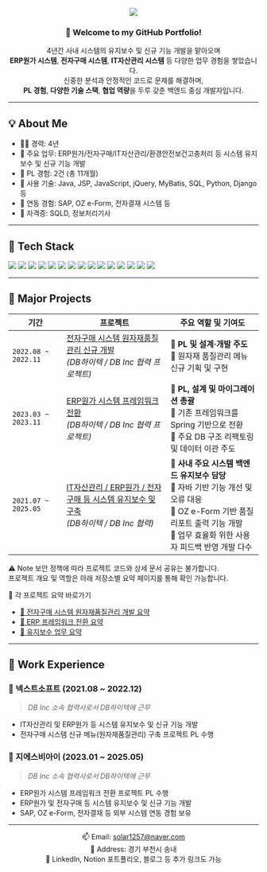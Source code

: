 <div align="center">

<!--
![header](https://capsule-render.vercel.app/api?type=cylinder&color=000000&height=150&section=header&text=정대현&fontColor=ffffff&fontSize=70&animation=fadeIn&fontAlignY=55)
-->
<p align="center">
  <img src="https://capsule-render.vercel.app/api?type=soft&color=gradient&height=200&section=header&text=내%20이름은%20정대현%&fontColor=ffffff&fontSize=45&animation=fadeIn&fontAlign=50&fontAlignY=55&desc=백엔드%20개발자%20정대현입니다.%204년간의%20성실한%20기록과%20성장스토리를%20담았습니다.&descAlign=50&descAlignY=70" />
</p>

### 👋 Welcome to my GitHub Portfolio!

4년간 사내 시스템의 유지보수 및 신규 기능 개발을 맡아오며  
**ERP원가 시스템**, **전자구매 시스템**, **IT자산관리 시스템** 등 다양한 업무 경험을 쌓았습니다.  
신중한 분석과 안정적인 코드로 문제를 해결하며,  
**PL 경험**, **다양한 기술 스택**, **협업 역량**을 두루 갖춘 백엔드 중심 개발자입니다.

</div>

---

## 💡 About Me

- 🧑‍💻 경력: 4년
- 🎯 주요 업무: ERP원가/전자구매/IT자산관리/환경안전보건고충처리 등 시스템 유지보수 및 신규 기능 개발
- 👥 PL 경험: 2건 (총 11개월)
- 🧰 사용 기술: Java, JSP, JavaScript, jQuery, MyBatis, SQL, Python, Django 등
- 🔗 연동 경험: SAP, OZ e-Form, 전자결재 시스템 등
- 🪪 자격증: SQLD, 정보처리기사

---

## 🔧 Tech Stack
<p>
<img src="https://img.shields.io/badge/JAVA-007396?style=for-the-badge&logo=Java&logoColor=white">
<img src="https://img.shields.io/badge/Spring-6DB33F?style=for-the-badge&logo=Spring&logoColor=white">
<img src="https://img.shields.io/badge/JSP-ffb700?style=for-the-badge"/>
<img src="https://img.shields.io/badge/HTML5-E34F26?style=for-the-badge&logo=HTML5&logoColor=white">
<img src="https://img.shields.io/badge/MyBatis-0C6BA0?style=for-the-badge"/>
<img src="https://img.shields.io/badge/JavaScript-F7DF1E?style=for-the-badge&logo=JavaScript&logoColor=black"/>
<img src="https://img.shields.io/badge/jQuery-0769AD?style=for-the-badge&logo=jquery&logoColor=white"/>
<img src="https://img.shields.io/badge/Oracle-F80000?style=for-the-badge&logo=Oracle&logoColor=white"/>
<img src="https://img.shields.io/badge/OZ%20e--Form-0096C7?style=for-the-badge"/>
<img src="https://img.shields.io/badge/Git-181717?style=for-the-badge&logo=git&logoColor=white"/>
<img src="https://img.shields.io/badge/GitHub-181717?style=for-the-badge&logo=github&logoColor=white"/> 
<img src="https://img.shields.io/badge/Eclipse-2C2255?style=for-the-badge&logo=Eclipse&logoColor=white"/>
<img src="https://img.shields.io/badge/Python-3776AB?style=for-the-badge&logo=Python&logoColor=white"/>
<img src="https://img.shields.io/badge/dJango-092E20?style=for-the-badge&logo=dJango&logoColor=white"/>
<img src="https://img.shields.io/badge/VSCode-007ACC?style=for-the-badge&logo=VisualStudioCode&logoColor=white"/>
</p>

---

## 🧩 Major Projects

| 기간                  | 프로젝트                                                        | 주요 역할 및 기여도                                                                                      |
| ------------------- | ----------------------------------------------------------- | ------------------------------------------------------------------------------------------------ |
| `2022.08 ~ 2022.11` | [전자구매 시스템 원자재품질관리 신규 개발](#) <br> *(DB하이텍 / DB Inc 협력 프로젝트)* | 🔹 **PL 및 설계·개발 주도**<br>🔹 원자재 품질관리 메뉴 신규 기획 및 구현<br>|
| `2023.03 ~ 2023.11` | [ERP원가 시스템 프레임워크 전환](#) <br> *(DB하이텍 / DB Inc 협력 프로젝트)* | 🔹 **PL, 설계 및 마이그레이션 총괄**<br>🔹 기존 프레임워크를 Spring 기반으로 전환<br>🔹 주요 DB 구조 리팩토링 및 데이터 이관 주도 |
| `2021.07 ~ 2025.05` | [IT자산관리 / ERP원가 / 전자구매 등 시스템 유지보수 및 구축](#) <br> *(DB하이텍 / DB Inc 협력)* | 🔹 **사내 주요 시스템 백엔드 유지보수 담당**<br>🔹 자바 기반 기능 개선 및 오류 대응<br>🔹 OZ e-Form 기반 품질 리포트 출력 기능 개발<br> 🔹 업무 효율화 위한 사용자 피드백 반영 개발 다수 |

⚠️ Note
보안 정책에 따라 프로젝트 코드와 상세 문서 공유는 불가합니다.<br>
프로젝트 개요 및 역할은 아래 저장소별 요약 페이지를 통해 확인 가능합니다.

🔗 각 프로젝트 요약 바로가기<br>
- [📁 전자구매 시스템 원자재품질관리 개발 요약](projects/01_quality-management/README.md)  
- [📁 ERP 프레임워크 전환 요약](projects/02_erp-framework-migration/README.md)  
- [📁 유지보수 업무 요약](projects/03_system-maintenance/README.md)

---

## 💼 Work Experience

### 🏢 넥스트소프트 (2021.08 ~ 2022.12)  
> *DB Inc 소속 협력사로서 DB하이텍에 근무*

- IT자산관리 및 ERP원가 등 시스템 유지보수 및 신규 기능 개발
- 전자구매 시스템 신규 메뉴(원자재품질관리) 구축 프로젝트 PL 수행  

### 🏢 지에스비아이 (2023.01 ~ 2025.05)  
> *DB Inc 소속 협력사로서 DB하이텍에 근무*

- ERP원가 시스템 프레임워크 전환 프로젝트 PL 수행  
- ERP원가 및 전자구매 등 시스템 유지보수 및 신규 기능 개발  
- SAP, OZ e-Form, 전자결재 등 외부 시스템 연동 경험 보유 

---

<!--
## 📝 Blog & Stats

[![Velog](https://velog-readme-stats.vercel.app/api?name=사용자ID)](https://velog.io/@사용자ID)  
[![Top Langs](https://github-readme-stats.vercel.app/api/top-langs/?username=solar1257&layout=compact)](https://github.com/anuraghazra/github-readme-stats)
[![Velog's GitHub stats](https://velog-readme-stats.vercel.app/api?name=somm&color=dark)](https://velog.io/@somm)
[![Top Langs](https://github-readme-stats.vercel.app/api/top-langs/?username=solar1257&layout=compact)](https://github.com/anuraghazra/github-readme-stats)
---
-->
<div align="center">
  
📫 Email: solar1257@naver.com  
📍 Address: 경기 부천시 송내<br>
🔗 LinkedIn, Notion 포트폴리오, 블로그 등 추가 링크도 가능

</div>
